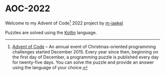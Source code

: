 # AOC-2022

Welcome to my Advent of Code[^aoc] 2022 project by [m-jaekel][github]

Puzzles are solved using the [Kotlin][kotlin] language.

[^aoc]:
    [Advent of Code][aoc] – An annual event of Christmas-oriented programming challenges started December 2015.
    Every year since then, beginning on the first day of December, a programming puzzle is published every day for twenty-five days.
    You can solve the puzzle and provide an answer using the language of your choice.

[aoc]: https://adventofcode.com
[github]: https://github.com/m-jaekel
[kotlin]: https://kotlinlang.org